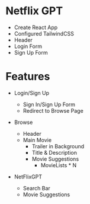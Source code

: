 # Netflix GPT

- Create React App
- Configured TailwindCSS
- Header
- Login Form
- Sign Up Form


# Features
- Login/Sign Up
    - Sign In/Sign Up Form
    - Redirect to Browse Page
- Browse
    - Header
    - Main Movie
        - Trailer in Background
        - Title & Description
        - Movie Suggestions
            - MovieLists * N

- NetFlixGPT
    - Search Bar
    - Movie Suggestions


